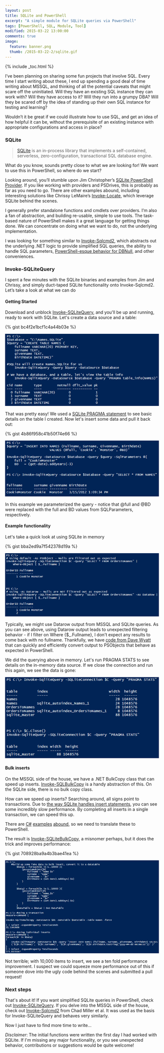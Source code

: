 ```yaml
---
layout: post
title: SQLite and PowerShell
excerpt: "A simple module for SQLite queries via PowerShell"
tags: [PowerShell, SQL, Module, Tool]
modified: 2015-03-22 13:00:00
comments: true
image:
  feature: banner.png
  thumb: /2015-03-22-2/sqlite.gif
---
```

{% include _toc.html %}

I’ve been planning on sharing some fun projects that involve SQL. Every time I start writing about these, I end up spending a good deal of time writing about MSSQL, and thinking of all the potential caveats that might scare off the uninitiated. Will they have an existing SQL instance they can work with? Will they have access to it? Will they run into a grumpy DBA? Will they be scared off by the idea of standing up their own SQL instance for testing and learning?

Wouldn’t it be great if we could illustrate how to use SQL, and get an idea of how helpful it can be, without the prerequisite of an existing instance with appropriate configurations and access in place?

### SQLite

> [SQLite](https://www.sqlite.org/about.html) is an in-process library that implements a self-contained, serverless, zero-configuration, transactional SQL database engine.

What do you know, sounds pretty close to what we are looking for!  We want to use this in PowerShell, so where do we start?

Looking around, you’ll stumble upon Jim Christopher’s [SQLite PowerShell Provider](https://psqlite.codeplex.com/). If you like working with providers and PSDrives, this is probably as far as you need to go. There are other examples abound, including interesting solutions like Chrissy LeMaire’s [Invoke-Locate](https://gallery.technet.microsoft.com/scriptcenter/Invoke-Locate-PowerShell-0aa2673a), which leverage SQLite behind the scenes.

I generally prefer standalone functions and cmdlets over providers. I’m also a fan of abstraction, and building re-usable, simple to use tools. The task-based nature of PowerShell makes it a great language for getting things done. We can concentrate on doing what we want to do, not the underlying implementation.

I was looking for something similar to [Invoke-Sqlcmd2](https://github.com/RamblingCookieMonster/PowerShell/blob/master/Invoke-Sqlcmd2.ps1), which abstracts out the underlying .NET logic to provide simplified SQL queries, the ability to handle SQL parameters, [PowerShell-esque behavior for DBNull](https://connect.microsoft.com/PowerShell/feedback/details/830412/provide-expected-comparison-handling-for-dbnull), and other conveniences.

### Invoke-SQLiteQuery

I spent a few minutes with the SQLite binaries and examples from Jim and Chrissy, and simply duct-taped SQLite functionality onto Invoke-Sqlcmd2. Let’s take a look at what we can do

#### Getting Started

Download and unblock [Invoke-SQLiteQuery](https://github.com/RamblingCookieMonster/Invoke-SQLiteQuery), and you'll be up and running, ready to work with SQLite. Let's create a data source and a table:

{% gist bc4f2e1bcf1c4a44b03e %}

![Create a table](/images/2015-03-22-2/init.png)

That was pretty easy! We used a [SQLite PRAGMA statement](http://www.sqlite.org/pragma.html) to see basic details on the table I created. Now let's insert some data and pull it back out:

{% gist 4b86f958c41b50f74e66 %}

![Insert and Select](/images/2015-03-22-2/insertselect.png)

In this example we parameterized the query - notice that @full and @BD were replaced with the full and BD values from SQLParameters, respectively.

#### Example functionality

Let's take a quick look at using SQLite in memory

{% gist bba2ed9a7f542378d19a %}

![Memory](/images/2015-03-22-2/memory.png)

Typically, we might use Datarow output from MSSQL and SQLite queries. As you can see above, using Datarow output leads to unexpected filtering behavior - if I filter on Where {$_.Fullname}, I don't expect any results to come back with no fullname. Thankfully, we have [code from Dave Wyatt](http://powershell.org/wp/forums/topic/dealing-with-dbnull/) that can quickly and efficiently convert output to PSObjects that behave as expected in PowerShell.

We did the querying above in memory. Let's run PRAGMA STATS to see details on the in-memory data source. If we close the connection and run this again, we see the data is gone:

![Memory Gone](/images/2015-03-22-2/memorygone.png)

#### Bulk inserts

On the MSSQL side of the house, we have a .NET BulkCopy class that can speed up inserts.  [Invoke-SQLBulkCopy](https://github.com/RamblingCookieMonster/PowerShell/blob/master/Invoke-SQLBulkCopy.ps1) is a handy abstraction of this. On the SQLite side, there is no bulk copy class.

How can we speed up inserts? Searching around, all signs point to transactions. Due to [the way SQLite handles insert statements](https://www.sqlite.org/faq.html#q19), you can see some incredibly slow performance. By completing all inserts in a single transaction, we can speed this up.

There are [C#](http://procbits.com/2009/09/08/sqlite-bulk-insert) [examples](http://www.jokecamp.com/blog/make-your-sqlite-bulk-inserts-very-fast-in-c/) [abound](http://www.schiffhauer.com/bulk-operations-in-sqlite-and-c-with-transaction/), so we need to translate these to PowerShell.

The result is [Invoke-SQLiteBulkCopy](https://github.com/RamblingCookieMonster/Invoke-SQLiteQuery/blob/master/Invoke-SQLiteQuery/Invoke-SqliteBulkCopy.ps1), a misnomer perhaps, but it does the trick and improves performance:

{% gist 708928ba9a4b3bae41ea %}

![Transaction](/images/2015-03-22-2/Transaction.png)

Not terrible; with 10,000 items to insert, we see a ten fold performance improvement. I suspect we could squeeze more performance out of this if someone dove into the ugly code behind the scenes and submitted a pull request!

### Next steps

That's about it! If you want simplified SQLite queries in PowerShell, check out [Invoke-SQLiteQuery](https://github.com/RamblingCookieMonster/Invoke-SQLiteQuery). If you delve into the MSSQL side of the house, check out [Invoke-Sqlcmd2](https://github.com/RamblingCookieMonster/PowerShell/blob/master/Invoke-Sqlcmd2.ps1) from Chad Miller et al. It was used as the basis for Invoke-SQLiteQuery and behaves very similarly.

Now I just have to find more time to write...

*Disclaimer*: The initial functions were written the first day I had worked with SQLite. If I'm missing any major functionality, or you see unexpected behavior, contributions or suggestions would be quite welcome!